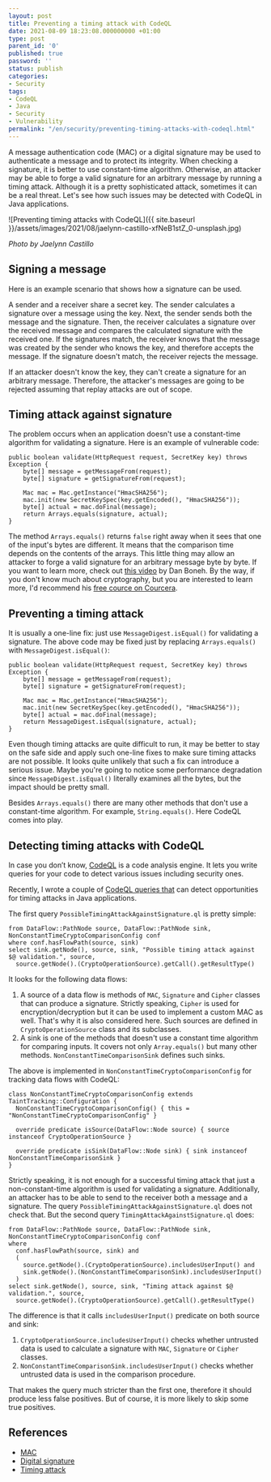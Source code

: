 ```yaml
---
layout: post
title: Preventing a timing attack with CodeQL
date: 2021-08-09 18:23:08.000000000 +01:00
type: post
parent_id: '0'
published: true
password: ''
status: publish
categories:
- Security
tags:
- CodeQL
- Java
- Security
- Vulnerability
permalink: "/en/security/preventing-timing-attacks-with-codeql.html"
---
```

A message authentication code (MAC) or a digital signature may be used to authenticate a message and to protect its integrity. When checking a signature, it is better to use constant-time algorithm. Otherwise, an attacker may be able to forge a valid signature for an arbitrary message by running a timing attack. Although it is a pretty sophisticated attack, sometimes it can be a real threat. Let's see how such issues may be detected with CodeQL in Java applications.

![Preventing timing attacks with CodeQL]({{ site.baseurl }}/assets/images/2021/08/jaelynn-castillo-xfNeB1stZ_0-unsplash.jpg)  

_Photo by Jaelynn Castillo_

  
  


## Signing a message

Here is an example scenario that shows how a signature can be used.

A sender and a receiver share a secret key. The sender calculates a signature over a message using the key. Next, the sender sends both the message and the signature. Then, the receiver calculates a signature over the received message and compares the calculated signature with the received one. If the signatures match, the receiver knows that the message was created by the sender who knows the key, and therefore accepts the message. If the signature doesn't match, the receiver rejects the message.

If an attacker doesn't know the key, they can't create a signature for an arbitrary message. Therefore, the attacker's messages are going to be rejected assuming that replay attacks are out of scope.

## Timing attack against signature

The problem occurs when an application doesn't use a constant-time algorithm for validating a signature. Here is an example of vulnerable code:

```
public boolean validate(HttpRequest request, SecretKey key) throws Exception {
    byte[] message = getMessageFrom(request);
    byte[] signature = getSignatureFrom(request);

    Mac mac = Mac.getInstance("HmacSHA256");
    mac.init(new SecretKeySpec(key.getEncoded(), "HmacSHA256"));
    byte[] actual = mac.doFinal(message);
    return Arrays.equals(signature, actual);
}
```

The method `Arrays.equals()` returns `false` right away when it sees that one of the input's bytes are different. It means that the comparison time depends on the contents of the arrays. This little thing may allow an attacker to forge a valid signature for an arbitrary message byte by byte. If you want to learn more, check out [this video](https://www.coursera.org/lecture/crypto/timing-attacks-on-mac-verification-FHGW1) by Dan Boneh. By the way, if you don't know much about cryptography, but you are interested to learn more, I'd recommend his [free cource on Courcera](https://www.coursera.org/learn/crypto).

## Preventing a timing attack

It is usually a one-line fix: just use `MessageDigest.isEqual()` for validating a signature. The above code may be fixed just by replacing `Arrays.equals()` with `MessageDigest.isEqual()`:

```
public boolean validate(HttpRequest request, SecretKey key) throws Exception {
    byte[] message = getMessageFrom(request);
    byte[] signature = getSignatureFrom(request);

    Mac mac = Mac.getInstance("HmacSHA256");
    mac.init(new SecretKeySpec(key.getEncoded(), "HmacSHA256"));
    byte[] actual = mac.doFinal(message);
    return MessageDigest.isEqual(signature, actual);
}
```

Even though timing attacks are quite difficult to run, it may be better to stay on the safe side and apply such one-line fixes to make sure timing attacks are not possible. It looks quite unlikely that such a fix can introduce a serious issue. Maybe you're going to notice some performance degradation since `MessageDigest.isEqual()` literally examines all the bytes, but the impact should be pretty small.

Besides `Arrays.equals()` there are many other methods that don't use a constant-time algorithm. For example, `String.equals()`. Here CodeQL comes into play.

## Detecting timing attacks with CodeQL

In case you don’t know, [CodeQL](https://securitylab.github.com/tools/codeql) is a code analysis engine. It lets you write queries for your code to detect various issues including security ones.

Recently, I wrote a couple of [CodeQL queries that](https://github.com/github/codeql/pull/6006) can detect opportunities for timing attacks in Java applications.

The first query `PossibleTimingAttackAgainstSignature.ql` is pretty simple:

```
from DataFlow::PathNode source, DataFlow::PathNode sink, NonConstantTimeCryptoComparisonConfig conf
where conf.hasFlowPath(source, sink)
select sink.getNode(), source, sink, "Possible timing attack against $@ validation.", source,
  source.getNode().(CryptoOperationSource).getCall().getResultType()
```

It looks for the following data flows:

1. A source of a data flow is methods of `MAC`, `Signature` and `Cipher` classes that can produce a signature. Strictly speaking, `Cipher` is used for encryption/decryption but it can be used to implement a custom MAC as well. That's why it is also considered here. Such sources are defined in `CryptoOperationSource` class and its subclasses.
2. A sink is one of the methods that doesn't use a constant time algorithm for comparing inputs. It covers not only `Array.equals()` but many other methods. `NonConstantTimeComparisonSink` defines such sinks.

The above is implemented in `NonConstantTimeCryptoComparisonConfig` for tracking data flows with CodeQL:

```
class NonConstantTimeCryptoComparisonConfig extends TaintTracking::Configuration {
  NonConstantTimeCryptoComparisonConfig() { this = "NonConstantTimeCryptoComparisonConfig" }

  override predicate isSource(DataFlow::Node source) { source instanceof CryptoOperationSource }

  override predicate isSink(DataFlow::Node sink) { sink instanceof NonConstantTimeComparisonSink }
}
```

Strictly speaking, it is not enough for a successful timing attack that just a non-constant-time algorithm is used for validating a signature. Additionally, an attacker has to be able to send to the receiver both a message and a signature. The query `PossibleTimingAttackAgainstSignature.ql` does not check that. But the second query `TimingAttackAgainstSignature.ql` does:

```
from DataFlow::PathNode source, DataFlow::PathNode sink, NonConstantTimeCryptoComparisonConfig conf
where
  conf.hasFlowPath(source, sink) and
  (
    source.getNode().(CryptoOperationSource).includesUserInput() and
    sink.getNode().(NonConstantTimeComparisonSink).includesUserInput()
  )
select sink.getNode(), source, sink, "Timing attack against $@ validation.", source,
  source.getNode().(CryptoOperationSource).getCall().getResultType()
```

The difference is that it calls `includesUserInput()` predicate on both source and sink:

1. `CryptoOperationSource.includesUserInput()` checks whether untrusted data is used to calculate a signature with `MAC`, `Signature` or `Cipher` classes.
2. `NonConstantTimeComparisonSink.includesUserInput()` checks whether untrusted data is used in the comparison procedure.

That makes the query much stricter than the first one, therefore it should produce less false positives. But of course, it is more likely to skip some true positives.

## References

- [MAC](https://en.wikipedia.org/wiki/Message_authentication_code)
- [Digital signature](https://en.wikipedia.org/wiki/Digital_signature)
- [Timing attack](https://en.wikipedia.org/wiki/Timing_attack)

